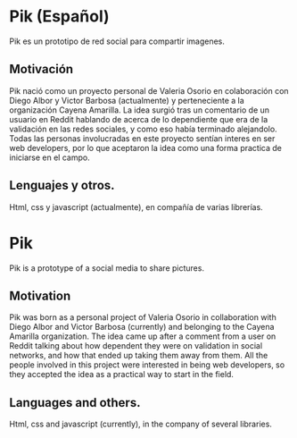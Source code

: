 # Pik (Español)
Pik es un prototipo de red social para compartir imagenes.

## Motivación
Pik nació como un proyecto personal de Valeria Osorio en colaboración con Diego Albor y Victor Barbosa (actualmente) y perteneciente a la organización Cayena Amarilla. La idea surgió tras un comentario de un usuario en Reddit hablando de acerca de lo dependiente que era de la validación en las redes sociales, y como eso había terminado alejandolo.
Todas las personas involucradas en este proyecto sentían interes en ser web developers, por lo que aceptaron la idea como una forma practica de iniciarse en el campo.

## Lenguajes y otros.
Html, css y javascript (actualmente), en compañía de varias librerías.

# Pik
Pik is a prototype of a social media to share pictures.

## Motivation
Pik was born as a personal project of Valeria Osorio in collaboration with Diego Albor and Victor Barbosa (currently) and belonging to the Cayena Amarilla organization. The idea came up after a comment from a user on Reddit talking about how dependent they were on validation in social networks, and how that ended up taking them away from them.
All the people involved in this project were interested in being web developers, so they accepted the idea as a practical way to start in the field.

## Languages ​​and others.
Html, css and javascript (currently), in the company of several libraries.
